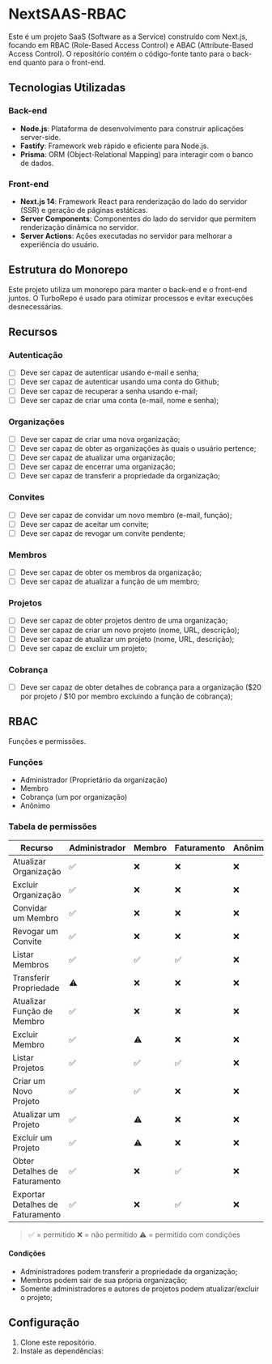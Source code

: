 # NextSAAS-RBAC

Este é um projeto SaaS (Software as a Service) construído com Next.js, focando em RBAC (Role-Based Access Control) e ABAC (Attribute-Based Access Control). O repositório contém o código-fonte tanto para o back-end quanto para o front-end.

## Tecnologias Utilizadas

### Back-end

- **Node.js**: Plataforma de desenvolvimento para construir aplicações server-side.
- **Fastify**: Framework web rápido e eficiente para Node.js.
- **Prisma**: ORM (Object-Relational Mapping) para interagir com o banco de dados.

### Front-end

- **Next.js 14**: Framework React para renderização do lado do servidor (SSR) e geração de páginas estáticas.
- **Server Components**: Componentes do lado do servidor que permitem renderização dinâmica no servidor.
- **Server Actions**: Ações executadas no servidor para melhorar a experiência do usuário.

## Estrutura do Monorepo

Este projeto utiliza um monorepo para manter o back-end e o front-end juntos. O TurboRepo é usado para otimizar processos e evitar execuções desnecessárias.


## Recursos

### Autenticação

- [ ] Deve ser capaz de autenticar usando e-mail e senha;
- [ ] Deve ser capaz de autenticar usando uma conta do Github;
- [ ] Deve ser capaz de recuperar a senha usando e-mail;
- [ ] Deve ser capaz de criar uma conta (e-mail, nome e senha);

### Organizações

- [ ] Deve ser capaz de criar uma nova organização;
- [ ] Deve ser capaz de obter as organizações às quais o usuário pertence;
- [ ] Deve ser capaz de atualizar uma organização;
- [ ] Deve ser capaz de encerrar uma organização;
- [ ] Deve ser capaz de transferir a propriedade da organização;

### Convites

- [ ] Deve ser capaz de convidar um novo membro (e-mail, função);
- [ ] Deve ser capaz de aceitar um convite;
- [ ] Deve ser capaz de revogar um convite pendente;

### Membros

- [ ] Deve ser capaz de obter os membros da organização;
- [ ] Deve ser capaz de atualizar a função de um membro;

### Projetos

- [ ] Deve ser capaz de obter projetos dentro de uma organização;
- [ ] Deve ser capaz de criar um novo projeto (nome, URL, descrição);
- [ ] Deve ser capaz de atualizar um projeto (nome, URL, descrição);
- [ ] Deve ser capaz de excluir um projeto;

### Cobrança

- [ ] Deve ser capaz de obter detalhes de cobrança para a organização ($20 por projeto / $10 por membro excluindo a função de cobrança);

## RBAC

Funções e permissões.

### Funções

- Administrador (Proprietário da organização)
- Membro
- Cobrança (um por organização)
- Anônimo

### Tabela de permissões

| Recurso | Administrador | Membro | Faturamento | Anônimo |
| --- | --- | --- | --- | --- |
| Atualizar Organização | ✅ | ❌ | ❌ | ❌ |
| Excluir Organização | ✅ | ❌ | ❌ | ❌ |
| Convidar um Membro | ✅ | ❌ | ❌ | ❌ |
| Revogar um Convite | ✅ | ❌ | ❌ | ❌ |
| Listar Membros | ✅ | ✅ | ✅ | ❌ |
| Transferir Propriedade | ⚠️  | ❌ | ❌ | ❌ |
| Atualizar Função de Membro | ✅ | ❌ | ❌ | ❌ |
| Excluir Membro | ✅  | ⚠️ | ❌ | ❌ |
| Listar Projetos | ✅ | ✅ | ✅ | ❌ |
| Criar um Novo Projeto | ✅ | ✅ | ❌ | ❌ |
| Atualizar um Projeto | ✅  | ⚠️ | ❌ | ❌ |
| Excluir um Projeto | ✅ | ⚠️ | ❌ | ❌ |
| Obter Detalhes de Faturamento | ✅ | ❌ | ✅ | ❌ |
| Exportar Detalhes de Faturamento | ✅ | ❌ | ✅ | ❌ |

> ✅ = permitido
> ❌ = não permitido
> ⚠️ = permitido com condições

#### Condições

- Administradores podem transferir a propriedade da organização;
- Membros podem sair de sua própria organização;
- Somente administradores e autores de projetos podem atualizar/excluir o projeto;


## Configuração

1. Clone este repositório.
2. Instale as dependências: